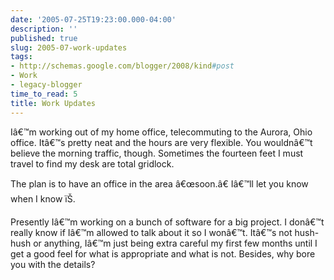 ```yaml
---
date: '2005-07-25T19:23:00.000-04:00'
description: ''
published: true
slug: 2005-07-work-updates
tags:
- http://schemas.google.com/blogger/2008/kind#post
- Work
- legacy-blogger
time_to_read: 5
title: Work Updates
---
```


Iâ€™m working out of my home office, telecommuting to the Aurora, Ohio office. Itâ€™s pretty neat and the hours are very flexible. You wouldnâ€™t believe the morning traffic, though. Sometimes the fourteen feet I must travel to find my desk are total gridlock.

The plan is to have an office in the area â€œsoon.â€ Iâ€™ll let you know when I know ïŠ.

Presently Iâ€™m working on a bunch of software for a big project. I donâ€™t really know if Iâ€™m allowed to talk about it so I wonâ€™t. Itâ€™s not hush-hush or anything, Iâ€™m just being extra careful my first few months until I get a good feel for what is appropriate and what is not. Besides, why bore you with the details?